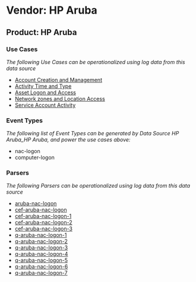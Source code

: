 Vendor: HP Aruba
================
Product: HP Aruba
-----------------

### Use Cases

_The following Use Cases can be operationalized using log data from this data source_

* [Account Creation and Management](../UseCases/usecase_account_creation_and_management.md)
* [Activity Time  and Type](../UseCases/usecase_activity_time__and_type.md)
* [Asset Logon and Access](../UseCases/usecase_asset_logon_and_access.md)
* [Network zones and Location Access](../UseCases/usecase_network_zones_and_location_access.md)
* [Service Account Activity](../UseCases/usecase_service_account_activity.md)


### Event Types

_The following list of Event Types can be generated by Data Source HP Aruba_HP Aruba, and power the use cases above:_

- nac-logon
- computer-logon


### Parsers

_The following Parsers can be operationalized using log data from this data source_

* [aruba-nac-logon](../Parsers/parserContent_aruba-nac-logon.md)
* [cef-aruba-nac-logon](../Parsers/parserContent_cef-aruba-nac-logon.md)
* [cef-aruba-nac-logon-1](../Parsers/parserContent_cef-aruba-nac-logon-1.md)
* [cef-aruba-nac-logon-2](../Parsers/parserContent_cef-aruba-nac-logon-2.md)
* [cef-aruba-nac-logon-3](../Parsers/parserContent_cef-aruba-nac-logon-3.md)
* [q-aruba-nac-logon-1](../Parsers/parserContent_q-aruba-nac-logon-1.md)
* [q-aruba-nac-logon-2](../Parsers/parserContent_q-aruba-nac-logon-2.md)
* [q-aruba-nac-logon-3](../Parsers/parserContent_q-aruba-nac-logon-3.md)
* [q-aruba-nac-logon-4](../Parsers/parserContent_q-aruba-nac-logon-4.md)
* [q-aruba-nac-logon-5](../Parsers/parserContent_q-aruba-nac-logon-5.md)
* [q-aruba-nac-logon-6](../Parsers/parserContent_q-aruba-nac-logon-6.md)
* [q-aruba-nac-logon-7](../Parsers/parserContent_q-aruba-nac-logon-7.md)
